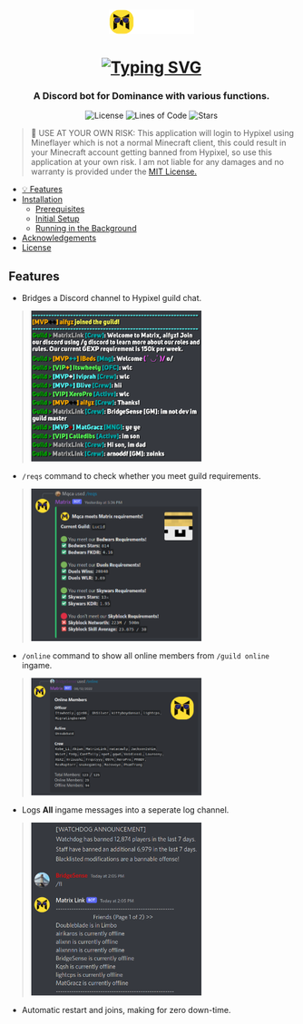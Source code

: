 <br />
<p align="center">
  <a href="https://discord.com/invite/3Yj2ggz">
    <img src="https://raw.githubusercontent.com/BridgeSenseDev/Dominance-Link/main/.github/assets/img/Matrix%20Logo%20Full.png" alt="Dominance" width="150" height="auto">
  </a>
</p>
  <h1 align="center">
   <a href="https://git.io/typing-svg"><img src="https://readme-typing-svg.herokuapp.com?font=Permanent+Marker&size=40&pause=1000&color=FDDE35&center=true&vCenter=true&width=435&lines=Dominance+Link" alt="Typing SVG" /></a>
  </h1>
  
<h3 align="center">
  A Discord bot for Dominance with various functions.
  <br />
</h3>

<p align="center">
  <img alt="License" src="https://img.shields.io/github/license/BridgeSenseDev/Dominance-Link?color=yellow&style=for-the-badge">
  <img alt="Lines of Code" src="https://img.shields.io/tokei/lines/github/BridgeSennseDev/Dominance-Link?color=yellow&style=for-the-badge">
  <img alt="Stars" src="https://img.shields.io/github/languages/code-size/BridgeSenseDev/Dominance-Link?color=yellow&style=for-the-badge">
</p>

> 🚨 USE AT YOUR OWN RISK:
> This application will login to Hypixel using Mineflayer which is not a normal Minecraft client, this could result in your Minecraft account getting banned from Hypixel, so use this application at your own risk. I am not liable for any damages and no warranty is provided under the [MIT License.](https://github.com/BridgeSenseDev/Matrix-Link/blob/master/LICENSE)

-  [💡 Features](#Features)
-  [Installation](#installation)
   -  [Prerequisites](#prerequisites)
   -  [Initial Setup](#initial-setup)
   -  [Running in the Background](#running-in-the-background)
-  [Acknowledgements](#acknowledgements)
-  [License](#license)

## Features

-  Bridges a Discord channel to Hypixel guild chat.
> <img src="https://raw.githubusercontent.com/BridgeSenseDev/Dominance-Link/main/.github/assets/img/Discord.png" alt="Hypixel Guild Chat Bot Discord Example" width="300" height="auto">
-  `/reqs` command to check whether you meet guild requirements.
> <img src="https://raw.githubusercontent.com/BridgeSenseDev/Dominance-Link/main/.github/assets/img/Requirements.png" alt="Discord Bot Requirements Example" width="300" height="auto">
-  `/online` command to show all online members from `/guild online` ingame.
> <img src="https://raw.githubusercontent.com/BridgeSenseDev/Dominance-Link/main/.github/assets/img/Online.png" alt="Discord Bot Online Example" width="300" height="auto">
-  Logs **All** ingame messages into a seperate log channel.
> <img src="https://raw.githubusercontent.com/BridgeSenseDev/Dominance-Link/main/.github/assets/img/Logs.png" alt="Discord Bot Logs Example" width="300" height="auto">
-  Automatic restart and joins, making for zero down-time.
